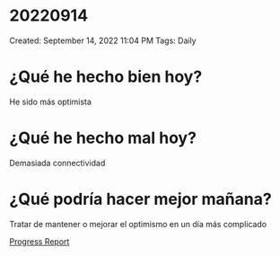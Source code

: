 # 20220914

Created: September 14, 2022 11:04 PM
Tags: Daily

# ¿Qué he hecho bien hoy?

He sido más optimista 

# ¿Qué he hecho mal hoy?

Demasiada connectividad

# ¿Qué podría hacer mejor mañana?

Tratar de mantener o mejorar el optimismo en un día más complicado

[Progress Report](Progress%20Report%2014bbd9609acc4700b4a4ff6ee5133208.md)